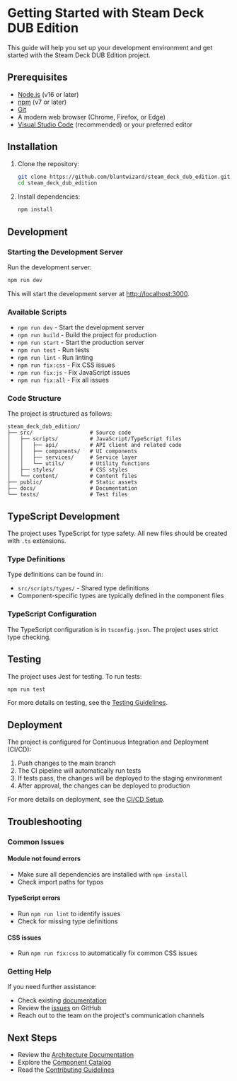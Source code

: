 # Getting Started with Steam Deck DUB Edition

This guide will help you set up your development environment and get started with the Steam Deck DUB Edition project.

## Prerequisites

- [Node.js](https://nodejs.org/) (v16 or later)
- [npm](https://www.npmjs.com/) (v7 or later)
- [Git](https://git-scm.com/)
- A modern web browser (Chrome, Firefox, or Edge)
- [Visual Studio Code](https://code.visualstudio.com/) (recommended) or your preferred editor

## Installation

1. Clone the repository:
   ```bash
   git clone https://github.com/bluntwizard/steam_deck_dub_edition.git
   cd steam_deck_dub_edition
   ```

2. Install dependencies:
   ```bash
   npm install
   ```

## Development

### Starting the Development Server

Run the development server:

```bash
npm run dev
```

This will start the development server at [http://localhost:3000](http://localhost:3000).

### Available Scripts

- `npm run dev` - Start the development server
- `npm run build` - Build the project for production
- `npm run start` - Start the production server
- `npm run test` - Run tests
- `npm run lint` - Run linting
- `npm run fix:css` - Fix CSS issues
- `npm run fix:js` - Fix JavaScript issues
- `npm run fix:all` - Fix all issues

### Code Structure

The project is structured as follows:

```
steam_deck_dub_edition/
├── src/                  # Source code
│   ├── scripts/          # JavaScript/TypeScript files
│   │   ├── api/          # API client and related code
│   │   ├── components/   # UI components
│   │   ├── services/     # Service layer
│   │   └── utils/        # Utility functions
│   ├── styles/           # CSS styles
│   └── content/          # Content files
├── public/               # Static assets
├── docs/                 # Documentation
└── tests/                # Test files
```

## TypeScript Development

The project uses TypeScript for type safety. All new files should be created with `.ts` extensions.

### Type Definitions

Type definitions can be found in:
- `src/scripts/types/` - Shared type definitions
- Component-specific types are typically defined in the component files

### TypeScript Configuration

The TypeScript configuration is in `tsconfig.json`. The project uses strict type checking.

## Testing

The project uses Jest for testing. To run tests:

```bash
npm run test
```

For more details on testing, see the [Testing Guidelines](./guides/TESTING-GUIDELINES.md).

## Deployment

The project is configured for Continuous Integration and Deployment (CI/CD):

1. Push changes to the main branch
2. The CI pipeline will automatically run tests
3. If tests pass, the changes will be deployed to the staging environment
4. After approval, the changes can be deployed to production

For more details on deployment, see the [CI/CD Setup](./ci-cd-setup.md).

## Troubleshooting

### Common Issues

#### Module not found errors
- Make sure all dependencies are installed with `npm install`
- Check import paths for typos

#### TypeScript errors
- Run `npm run lint` to identify issues
- Check for missing type definitions

#### CSS issues
- Run `npm run fix:css` to automatically fix common CSS issues

### Getting Help

If you need further assistance:
- Check existing [documentation](./README.md)
- Review the [issues](https://github.com/bluntwizard/steam_deck_dub_edition/issues) on GitHub
- Reach out to the team on the project's communication channels

## Next Steps

- Review the [Architecture Documentation](./ARCHITECTURE.md)
- Explore the [Component Catalog](./components/COMPONENT-CATALOG.md)
- Read the [Contributing Guidelines](./CONTRIBUTING.md) 